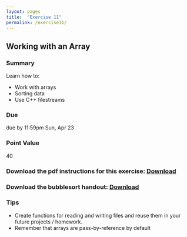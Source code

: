 ```yaml
---
layout: pages
title:  "Exercise 11"
permalink: /exercise11/
---
```


## Working with an Array 

### Summary

Learn how to:

- Work with arrays
- Sorting data
- Use C++ filestreams

### Due
due by 11:59pm Sun, Apr 23

### Point Value
40

### Download the pdf instructions for this exercise: [Download](https://github.com/jeungsook/cs135/raw/master/exercises/pdf/CS%20135%20Spring%202017%20Exercise%20%2311.pdf)

### Download the bubblesort handout: [Download](https://github.com/jeungsook/cs135/raw/master/exercises/pdf/CS%20135%20Bubblesort%20Handout.pdf)

### Tips
- Create functions for reading and writing files and reuse them in your future projects / homework.
- Remember that arrays are pass-by-reference by default
